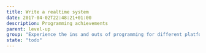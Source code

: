 ```yaml
---
title: Write a realtime system
date: 2017-04-02T22:48:21+01:00
description: Programming achievements
parent: level-up
group: "Experience the ins and outs of programming for different platforms"
state: "todo"
---
```

